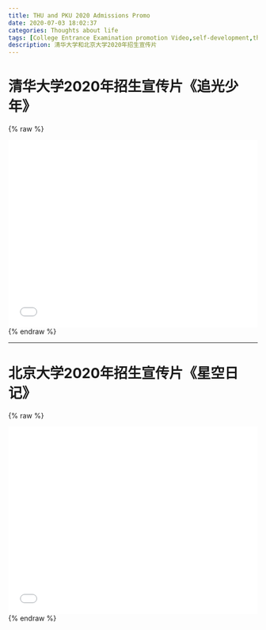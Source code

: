 ```yaml
---
title: THU and PKU 2020 Admissions Promo
date: 2020-07-03 18:02:37
categories: Thoughts about life
tags: [College Entrance Examination promotion Video,self-development,thinking]
description: 清华大学和北京大学2020年招生宣传片
---
```


# 清华大学2020年招生宣传片《追光少年》
{% raw %}
<div style="position: relative; width: 100%; height: 0; padding-bottom: 75%;"><iframe src="//player.bilibili.com/player.html?aid=668389210&bvid=BV1Ma4y1v7zB&cid=199866509&page=1" scrolling="no" border="0" frameborder="no" framespacing="0" allowfullscreen="true" style="position: absolute; width: 100%; height: 100%; left: 0; top: 0;"> </iframe></div>
{% endraw %}

---

# 北京大学2020年招生宣传片《星空日记》
{% raw %}
<div style="position: relative; width: 100%; height: 0; padding-bottom: 75%;"><iframe src="//player.bilibili.com/player.html?aid=4112288&bvid=BV1Rs411Q7ZT&cid=6638605&page=1" scrolling="no" border="0" frameborder="no" framespacing="0" allowfullscreen="true" style="position: absolute; width: 100%; height: 100%; left: 0; top: 0;"> </iframe></div>
{% endraw %}
